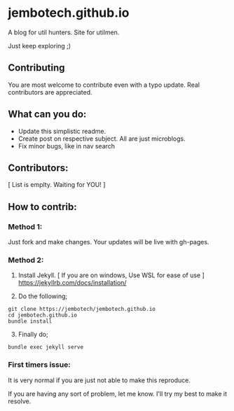 # jembotech.github.io

A blog for util hunters. Site for utilmen. 

Just keep exploring ;)

## Contributing
You are most welcome to contribute even with a typo update. 
Real contributors are appreciated.

## What can you do:
* Update this simplistic readme.
* Create post on respective subject. All are just microblogs.
* Fix minor bugs, like in nav search

## Contributors:
[ List is emplty. Waiting for YOU! ]

## How to contrib:

### Method 1: 
Just fork and make changes. Your updates will be live with gh-pages.

### Method 2:
1. Install Jekyll. [ If you are on windows, Use WSL for ease of use ]
https://jekyllrb.com/docs/installation/

2. Do the following;
```
git clone https://jembotech/jembotech.github.io
cd jembotech.github.io
bundle install
```

3. Finally do;
```
bundle exec jekyll serve
```

### First timers issue:
It is very normal if you are just not able to make this reproduce.

If you are having any sort of problem, let me know. I'll try my best to make it resolve.

